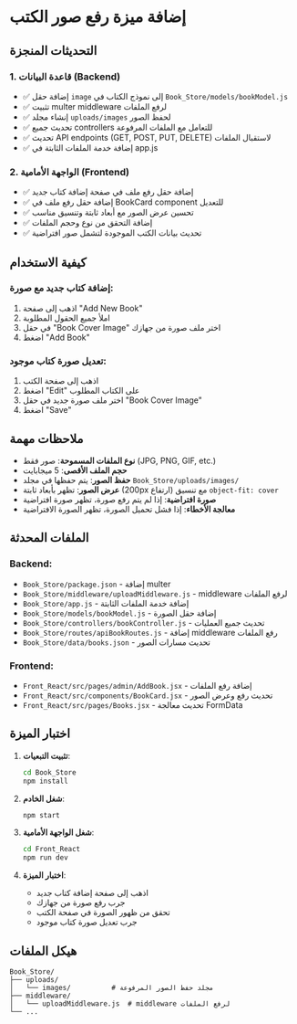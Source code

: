 # إضافة ميزة رفع صور الكتب

## التحديثات المنجزة

### 1. قاعدة البيانات (Backend)
- ✅ إضافة حقل `image` إلى نموذج الكتاب في `Book_Store/models/bookModel.js`
- ✅ تثبيت multer middleware لرفع الملفات
- ✅ إنشاء مجلد `uploads/images` لحفظ الصور
- ✅ تحديث جميع controllers للتعامل مع الملفات المرفوعة
- ✅ تحديث API endpoints (GET, POST, PUT, DELETE) لاستقبال الملفات
- ✅ إضافة خدمة الملفات الثابتة في app.js

### 2. الواجهة الأمامية (Frontend)
- ✅ إضافة حقل رفع ملف في صفحة إضافة كتاب جديد
- ✅ إضافة حقل رفع ملف في BookCard component للتعديل
- ✅ تحسين عرض الصور مع أبعاد ثابتة وتنسيق مناسب
- ✅ إضافة التحقق من نوع وحجم الملفات
- ✅ تحديث بيانات الكتب الموجودة لتشمل صور افتراضية

## كيفية الاستخدام

### إضافة كتاب جديد مع صورة:
1. اذهب إلى صفحة "Add New Book"
2. املأ جميع الحقول المطلوبة
3. في حقل "Book Cover Image" اختر ملف صورة من جهازك
4. اضغط "Add Book"

### تعديل صورة كتاب موجود:
1. اذهب إلى صفحة الكتب
2. اضغط "Edit" على الكتاب المطلوب
3. اختر ملف صورة جديد في حقل "Book Cover Image"
4. اضغط "Save"

## ملاحظات مهمة

- **نوع الملفات المسموحة**: صور فقط (JPG, PNG, GIF, etc.)
- **حجم الملف الأقصى**: 5 ميجابايت
- **حفظ الصور**: يتم حفظها في مجلد `Book_Store/uploads/images/`
- **عرض الصور**: تظهر بأبعاد ثابتة (200px ارتفاع) مع تنسيق `object-fit: cover`
- **صورة افتراضية**: إذا لم يتم رفع صورة، تظهر صورة افتراضية
- **معالجة الأخطاء**: إذا فشل تحميل الصورة، تظهر الصورة الافتراضية

## الملفات المحدثة

### Backend:
- `Book_Store/package.json` - إضافة multer
- `Book_Store/middleware/uploadMiddleware.js` - middleware لرفع الملفات
- `Book_Store/app.js` - إضافة خدمة الملفات الثابتة
- `Book_Store/models/bookModel.js` - إضافة حقل الصورة
- `Book_Store/controllers/bookController.js` - تحديث جميع العمليات
- `Book_Store/routes/apiBookRoutes.js` - إضافة middleware رفع الملفات
- `Book_Store/data/books.json` - تحديث مسارات الصور

### Frontend:
- `Front_React/src/pages/admin/AddBook.jsx` - إضافة رفع الملفات
- `Front_React/src/components/BookCard.jsx` - تحديث رفع وعرض الصور
- `Front_React/src/pages/Books.jsx` - تحديث معالجة FormData

## اختبار الميزة

1. **تثبيت التبعيات**:
   ```bash
   cd Book_Store
   npm install
   ```

2. **شغل الخادم**:
   ```bash
   npm start
   ```

3. **شغل الواجهة الأمامية**:
   ```bash
   cd Front_React
   npm run dev
   ```

4. **اختبار الميزة**:
   - اذهب إلى صفحة إضافة كتاب جديد
   - جرب رفع صورة من جهازك
   - تحقق من ظهور الصورة في صفحة الكتب
   - جرب تعديل صورة كتاب موجود

## هيكل الملفات

```
Book_Store/
├── uploads/
│   └── images/          # مجلد حفظ الصور المرفوعة
├── middleware/
│   └── uploadMiddleware.js  # middleware لرفع الملفات
└── ...
```
